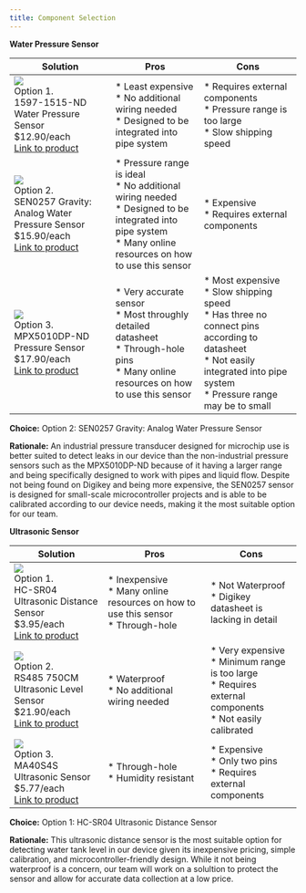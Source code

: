 ```yaml
---
title: Component Selection
---
```


**Water Pressure Sensor**

| **Solution**                                                                                                                                                                                      | **Pros**                                                                                                                                    | **Cons**                                                                                            |
| ------------------------------------------------------------------------------------------------------------------------------------------------------------------------------------------------- | ------------------------------------------------------------------------------------------------------------------------------------------- | --------------------------------------------------------------------------------------------------- |
| ![](https://github.com/user-attachments/assets/07846d6b-d679-4beb-993b-fcb20360a954)<br>Option 1.<br>1597-1515-ND Water Pressure Sensor<br>$12.90/each<br>[Link to product](https://www.digikey.com/en/products/detail/seeed-technology-co-ltd/114991178/7387419)                 | \* Least expensive<br>\* No additional wiring needed<br>\* Designed to be integrated into pipe system                                               | \* Requires external components<br>\* Pressure range is too large<br>\* Slow shipping speed |
| ![](https://github.com/user-attachments/assets/def2d198-ab0b-4397-9a04-52e3b57283db)<br>Option 2.<br>SEN0257 Gravity: Analog Water Pressure Sensor<br>$15.90/each <br> [Link to product](https://www.dfrobot.com/product-1675.html) | \* Pressure range is ideal <br>\* No additional wiring needed <br>\* Designed to be integrated into pipe system <br>\* Many online resources on how to use this sensor | * Expensive <br>\* Requires external components |
| ![](https://github.com/user-attachments/assets/be59a137-4df5-4e03-93eb-a74e59109b44)<br>Option 3.<br>MPX5010DP-ND Pressure Sensor<br>$17.90/each <br> [Link to product](https://www.digikey.com/en/products/detail/nxp-usa-inc/MPX5010DP/464054) | \* Very accurate sensor <br>\* Most throughly detailed datasheet <br>\* Through-hole pins <br>\* Many online resources on how to use this sensor | * Most expensive <br>\* Slow shipping speed<br>\* Has three no connect pins according to datasheet<br>\* Not easily integrated into pipe system<br>\* Pressure range may be to small                                                  |

**Choice:** Option 2: SEN0257 Gravity: Analog Water Pressure Sensor

**Rationale:** An industrial pressure transducer designed for microchip use is better suited to detect leaks in our device than the non-industrial pressure sensors such as the MPX5010DP-ND because of it having a larger range and being specifically designed to work with pipes and liquid flow. Despite not being found on Digikey and being more expensive, the SEN0257 sensor is designed for small-scale microcontroller projects and is able to be calibrated according to our device needs, making it the most suitable option for our team.

**Ultrasonic Sensor**

| **Solution**                                                                                                                                                                                      | **Pros**                                                                                                                                    | **Cons**                                                                                            |
| ------------------------------------------------------------------------------------------------------------------------------------------------------------------------------------------------- | ------------------------------------------------------------------------------------------------------------------------------------------- | --------------------------------------------------------------------------------------------------- |
| ![](https://github.com/user-attachments/assets/a3c08e46-b917-4de3-b181-35975784f562)<br>Option 1.<br>HC-SR04 Ultrasonic Distance Sensor<br>$3.95/each<br>[Link to product](https://www.digikey.com/en/products/detail/adafruit-industries-llc/3942/9658069)                 | \* Inexpensive<br>\* Many online resources on how to use this sensor<br>\* Through-hole                                               | \* Not Waterproof<br>\* Digikey datasheet is lacking in detail |
| ![](https://github.com/user-attachments/assets/d1ef8ca1-b297-42fb-b3d6-cec85f0d6423)<br>Option 2.<br>RS485 750CM Ultrasonic Level Sensor<br>$21.90/each <br>[Link to product](https://www.digikey.com/en/products/detail/seeed-technology-co-ltd/101991041/19285435) | \* Waterproof<br>\* No additional wiring needed | * Very expensive<br>\* Minimum range is too large<br>\* Requires external components<br>\* Not easily calibrated |
| ![](https://github.com/user-attachments/assets/2ba1f030-5df4-42ee-a766-e8479a13186f)<br>Option 3.<br>MA40S4S Ultrasonic Sensor<br>$5.77/each <br>[Link to product](https://www.digikey.com/en/products/detail/murata-electronics/MA40S4S/4358147) | \* Through-hole <br>\* Humidity resistant | * Expensive <br>\* Only two pins<br>\* Requires external components                                                        |

**Choice:** Option 1: HC-SR04 Ultrasonic Distance Sensor

**Rationale:** This ultrasonic distance sensor is the most suitable option for detecting water tank level in our device given its inexpensive pricing, simple calibration, and microcontroller-friendly design. While it not being waterproof is a concern, our team will work on a solultion to protect the sensor and allow for accurate data collection at a low price.   
